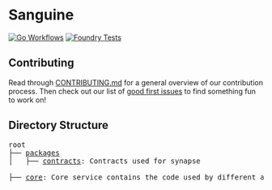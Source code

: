# Sanguine

[![Go Workflows](https://github.com/synapsecns/sanguine/actions/workflows/go.yml/badge.svg)](https://github.com/synapsecns/sanguine/actions/workflows/go.yml)
[![Foundry Tests](https://github.com/synapsecns/sanguine/actions/workflows/foundry-tests.yml/badge.svg)](https://github.com/synapsecns/sanguine/actions/workflows/foundry-tests.yml)


## Contributing

Read through [CONTRIBUTING.md](./CONTRIBUTING.md) for a general overview of our contribution process.
Then check out our list of [good first issues](https://github.com/ethereum-optimism/optimism/contribute) to find something fun to work on!

## Directory Structure

<pre>
root
├── <a href="./packages">packages</a>
│   ├── <a href="./packages/contracts">contracts</a>: Contracts used for synapse

├── <a href="./core">core</a>: Core service contains the code used by different agents
</pre>
